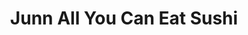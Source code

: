 ---
layout: place
title: "Junn All You Can Eat Sushi"
permalink: /arizona/tempe/junn-all-you-can-eat-sushi.html
stateAbbr: AZ
stateName: Arizona
cityName: Tempe
place_id: ChIJR8SfOekJK4cRx7JfG8l8gno
photos:
  - name: >-
      places/ChIJR8SfOekJK4cRx7JfG8l8gno/photos/AeeoHcKLBoLqFm0wye3ELvehTk9aR8U8WWFwUqw9cjfKivlBB95e27yfZhlFa4jMqkGn32TRsp9-6aUUlbknmYj3wCNYqX23r--zovjxel5IlYkQCUqazqUl8EQz9jN_8D4zU-cvNe-AanRb5VQR2vfIHuRYb8_LcaVUm4rZXvZrXlbpFv_OEDSM6t8hARy8UNe30jr291HLCQzK5hTdrNOlhKFhQPryHfGcODN99WMAhgQ9ApRC26CB4jVsVaUIWaWsWoASP9DBFtf2ItXjduayPjnuZ6aDjvdDKVBW_K-0F6ubtA
    widthPx: 1440
    heightPx: 811
    authorAttributions:
      - displayName: Junn All You Can Eat Sushi
        uri: https://maps.google.com/maps/contrib/109392286860273526073
        photoUri: >-
          https://lh3.googleusercontent.com/a-/ALV-UjUxIrkCGXX2uG3gNzbilF_gJK_sr_of5pdhH8jB5v5sr01QgH4G=s100-p-k-no-mo
    flagContentUri: >-
      https://www.google.com/local/imagery/report/?cb_client=maps_api_places.places_api&image_key=!1e10!2sAF1QipOhu1nAYdcUXMB7RrzM50vOmsUb_2BXQNa-Sdyx&hl=en-US
    googleMapsUri: >-
      https://www.google.com/maps/place//data=!3m4!1e2!3m2!1sAF1QipOhu1nAYdcUXMB7RrzM50vOmsUb_2BXQNa-Sdyx!2e10!4m2!3m1!1s0x872b09e9399fc447:0x7a827cc91b5fb2c7
  - name: >-
      places/ChIJR8SfOekJK4cRx7JfG8l8gno/photos/AeeoHcKjOUPH8t6aEoeMHLaAexPE7GIKyxIm_UKLt2KG3lKRvBI3sc19p7KHdwjiurUfG5ZX8NbtrQosCaBM2snKHCz2LP9cAF4cE-eJ4IdqUERXwyoE01061_gAcU5q8gXGzTnIEKbKrS2QJR1dA_XlsFQaNGMiR2b_nXTcU935_ghpdq3M5LuZ4nH_-UrmPOGq-3BePyeCILJ_Di3e5RuPPWRw0bKFNsn2siyMpd22S6d8yZ1fTqfol8HTtmbM38AuVGo7pCyxbUsEwOMoHQ0Vo_EYmdvA_A5pG6y1By3lwpYNKw
    widthPx: 1080
    heightPx: 1350
    authorAttributions:
      - displayName: Junn All You Can Eat Sushi
        uri: https://maps.google.com/maps/contrib/109392286860273526073
        photoUri: >-
          https://lh3.googleusercontent.com/a-/ALV-UjUxIrkCGXX2uG3gNzbilF_gJK_sr_of5pdhH8jB5v5sr01QgH4G=s100-p-k-no-mo
    flagContentUri: >-
      https://www.google.com/local/imagery/report/?cb_client=maps_api_places.places_api&image_key=!1e10!2sAF1QipNS2dfdMiDPDEx6Dxbq9jfNa0kQCyuXYcQWC20h&hl=en-US
    googleMapsUri: >-
      https://www.google.com/maps/place//data=!3m4!1e2!3m2!1sAF1QipNS2dfdMiDPDEx6Dxbq9jfNa0kQCyuXYcQWC20h!2e10!4m2!3m1!1s0x872b09e9399fc447:0x7a827cc91b5fb2c7
  - name: >-
      places/ChIJR8SfOekJK4cRx7JfG8l8gno/photos/AeeoHcLXGoJfSmCc0uX47iHjztPuvUF1eS6_n_3Ys8A2ugHDABewKB67XNQ8zbHdzV9tj5z8uoUfJdHC7LgAIIuA8ng-_oemWZpcpOJjgS9sU-BYZHlRZfMYXk4Yv4qjFyr1AIccPHGGgVrBhOBqwNA2QS9BwQ7a5AJCRvblaABb94FuVeXoCS81rONwR8J86ambRkRX5TmQ9ve_dFGScFJ0t3zQ1QJ8y_m58IODc16eE7xw6EBpd3vG5mD_gOb--tpKblZITzFJfk2dTkH0NIh540QR6IstM7lc5bjjUIMpJz4zgea-tz31jvZmx_98D4iUeScrBATOXyITcQxnb0aWzNt0RcxrfkDerSW0O3W0spRKQ-w666iYixi75R-kBdOo30H_vrZbKZkA0b1x_rdmtJSCbZsSji6c-6l_XNt7OcU
    widthPx: 2252
    heightPx: 2939
    authorAttributions:
      - displayName: Richard Nesh
        uri: https://maps.google.com/maps/contrib/108482816053783077718
        photoUri: >-
          https://lh3.googleusercontent.com/a/ACg8ocLmlyuomuLpVFXB8WDyxwzOZ-RZz8i7Fa4_lZAy5s26EvgGow=s100-p-k-no-mo
    flagContentUri: >-
      https://www.google.com/local/imagery/report/?cb_client=maps_api_places.places_api&image_key=!1e10!2sCIHM0ogKEICAgMCw0azLLA&hl=en-US
    googleMapsUri: >-
      https://www.google.com/maps/place//data=!3m4!1e2!3m2!1sCIHM0ogKEICAgMCw0azLLA!2e10!4m2!3m1!1s0x872b09e9399fc447:0x7a827cc91b5fb2c7
  - name: >-
      places/ChIJR8SfOekJK4cRx7JfG8l8gno/photos/AeeoHcIHhjrfIBExVrMZDuuR9mvdODU--h_f2cE4Y6CBGMisXaAU-eDJ7MI3GkMucL4xpmMlcl-KAK08k2F1PiAugK66AMfgWil-EtB1dxCtBfSr95N79-hb9_70xoXE39f-44mj2o4Iyo7w24twL9xRgOLcrgJfeYfGaAU5TZSBBnlNp2ViakelQu3eawZt2tIT88pPIRY79NPeIRKc1mBGuWVS9BniaVAvUTVUv3wUf7JS8tF8YbJUaYBB7NI3Bx1XoVvyask61z3pad691526PS_kNcTDxrsh7UgozwnmNI0zUvIbo9Aprz1vkK3Lv_xeoFSb-DXMkHeKnnqkVmBMISvydmh1Xsl17iBSsGJ1jfE61huFqN7PaBeY3PGvJy4DZ2IqffcAefc23NKhrh7glTbGV5m_9uUIYESu4Jf7GJvIAKGm
    widthPx: 4032
    heightPx: 3024
    authorAttributions:
      - displayName: Super Aba
        uri: https://maps.google.com/maps/contrib/109088206686261975509
        photoUri: >-
          https://lh3.googleusercontent.com/a-/ALV-UjUflo_797ImkYrEGBADV9nqkWD8OR0mf7GBoFYu2ID_beqCQ3NGrw=s100-p-k-no-mo
    flagContentUri: >-
      https://www.google.com/local/imagery/report/?cb_client=maps_api_places.places_api&image_key=!1e10!2sCIHM0ogKEICAgICv98eq0wE&hl=en-US
    googleMapsUri: >-
      https://www.google.com/maps/place//data=!3m4!1e2!3m2!1sCIHM0ogKEICAgICv98eq0wE!2e10!4m2!3m1!1s0x872b09e9399fc447:0x7a827cc91b5fb2c7
  - name: >-
      places/ChIJR8SfOekJK4cRx7JfG8l8gno/photos/AeeoHcKPbWxiVq3f7U7-r19PHFhdgbzNi9XXOujhho0HrkmrjnDLt-Uj13PAUSCg4UCh7fR5JGr8kelvhHldd5oLJ_PklBlEPGUDaoVMnz9Bcpsw4LU_LsNDVJFMFycvLOcLD2HU83tgsgepaV9p6AfK3rradHA3oFfcVy5Cd03OOnR4x4zh3VvOSGVA3jiLJ0zdW0qMX52gcHpfS9T3gENpQYekJOtK0QNvMj6IIUQ-bfLjroJ_3kexZH6A-A1uGuu9T8ikB4V5TCWJVYpoVGlS9uY39aMXK2Nji5oEYHuOY4u6LlKPCvikgFmip8IITG5TgLd1x9ykX6SMeoOJfEeRmCm6U_EFf-ADznnV4O5cLgFVv7EsOX4Vwg0pY2QYVU6hPxCpGIAqJ6CnAIZ0_zJMiEsMo0ahhxMdSXiZZWbrMRCbEXo
    widthPx: 3024
    heightPx: 4032
    authorAttributions:
      - displayName: Josh W
        uri: https://maps.google.com/maps/contrib/111501992935384678776
        photoUri: >-
          https://lh3.googleusercontent.com/a/ACg8ocISVrKP4XHIB3ED07110TMAnlcBTS_nVq92uXm3HimxQHTyNQ=s100-p-k-no-mo
    flagContentUri: >-
      https://www.google.com/local/imagery/report/?cb_client=maps_api_places.places_api&image_key=!1e10!2sCIHM0ogKEICAgMCI-_PHlAE&hl=en-US
    googleMapsUri: >-
      https://www.google.com/maps/place//data=!3m4!1e2!3m2!1sCIHM0ogKEICAgMCI-_PHlAE!2e10!4m2!3m1!1s0x872b09e9399fc447:0x7a827cc91b5fb2c7
  - name: >-
      places/ChIJR8SfOekJK4cRx7JfG8l8gno/photos/AeeoHcKjHAmJ57vIbzHSZ50udtJBxQM3tua1KnziEBYrCbGrEOZ53kvZye6JbaVbLELEDOgxGnUgmEOCPXkyk4MbRQcpe3dveB-hoJ5U95LdAugRqMgcPK7JlcUs9YLUy5ElezG2yB-aCaTadatfBBWNsJbIwLlA5OvtrXXGdy8-7AR66VrBGVNJL3B9JxzOLjXJRSQ2OJtemPAxXWCNRdAdVJh-bLcpQXACBYQU17t4uM-TTnBgBx3XEdAgB0H03Nt6cvFp3N3rACkJReRAf76v_3-v-VNIQLnOzEuTvS_6eLB_U3gX4F70pU7aUsKB94aHjsYaRh7VI25JEDEU5m3VGnCUVQ6E9Y_YMreXTAqBf_2QjGlASnSvB2iL-ukpiUfDRt3UbTTnBYEFcO5QUixJVi4SI5MPI1qMaZaQPKOq_pVZcEYS
    widthPx: 3472
    heightPx: 3472
    authorAttributions:
      - displayName: Rhoady Howe
        uri: https://maps.google.com/maps/contrib/109654242056272377025
        photoUri: >-
          https://lh3.googleusercontent.com/a-/ALV-UjWx2XhB_XD-TPgfMDDl4XH_9sdAkPhrFjMAEYDAu2eBozeGabYs=s100-p-k-no-mo
    flagContentUri: >-
      https://www.google.com/local/imagery/report/?cb_client=maps_api_places.places_api&image_key=!1e10!2sCIHM0ogKEICAgICL86fnnQE&hl=en-US
    googleMapsUri: >-
      https://www.google.com/maps/place//data=!3m4!1e2!3m2!1sCIHM0ogKEICAgICL86fnnQE!2e10!4m2!3m1!1s0x872b09e9399fc447:0x7a827cc91b5fb2c7
  - name: >-
      places/ChIJR8SfOekJK4cRx7JfG8l8gno/photos/AeeoHcI0M6MD6Uzemdve5qUIu-g3EcfSNMZV6Wxgzh1mqPXf1OJtbWvPJrlqxJUfmMhFsOCdaE38yeyD1Ob-iQSx9T7Vc9zFhyXvWldkOJR5QQ_hC1K5yMs_Z8B5h_GHh0qMZoqrAqCLZRC3dTsHn0wdsL6GENWNwztWS_sfSTeVopTKmzOn2D6yKB4sqhvNj6BW_sZEFpc7sKCzTCIOmDWrMH8lnFB9litk6IB36qelE7Ws1g-feeiURQPMV0Kp7sQCgLlmfz8MBWsq5T9BUXiOjxkGmt11PZ1h5QgjZAOg_1OMnvSlea3XDkubC4tPOmpzyKMrdEXh_XrZ9Sp9rLLyQe6oGSWUSnop1k_ZDr97y0aKdC9fvfl6sT-qyTTRF-_97CnYt7AwcVssU1vWHwGxnPDMCTj5OE8Qa4BhIOBnEk6FdnlB
    widthPx: 4000
    heightPx: 3000
    authorAttributions:
      - displayName: tim stinson
        uri: https://maps.google.com/maps/contrib/109106128105734274202
        photoUri: >-
          https://lh3.googleusercontent.com/a-/ALV-UjUFZGa7cEVuHPkRO2_K7kHZrxf9fIwYJmNujK4j9YltDw42Flg=s100-p-k-no-mo
    flagContentUri: >-
      https://www.google.com/local/imagery/report/?cb_client=maps_api_places.places_api&image_key=!1e10!2sCIHM0ogKEICAgMCgmoCJwwE&hl=en-US
    googleMapsUri: >-
      https://www.google.com/maps/place//data=!3m4!1e2!3m2!1sCIHM0ogKEICAgMCgmoCJwwE!2e10!4m2!3m1!1s0x872b09e9399fc447:0x7a827cc91b5fb2c7
  - name: >-
      places/ChIJR8SfOekJK4cRx7JfG8l8gno/photos/AeeoHcK77fgnOrbi5DCl0y8efLCwYbuRNQu9Z7nkOd8fus7DI76voHfj2iRmcWYkoHUVBN24RmK_rcT7OyuSjxVECR4V5FUkcT4Jf_nGv0HTnWESbWlpKazcu_773CEt7YLrj3eq0Y7Fo_NSdrcCyNwr9ekUvAVVP5JFVGZG6oVGOsMJKOq86btK-twVVEEKB43hlqohEc2i0eApqW8pcL9n_M3QMPeDj6NINgzMMsOKVr6dnbhhthDZVltZcTkL8SEu2zd7x2K3ALo5YECnX2d4otgsqH3bcqLpxp5eUswr1Jn8_Q
    widthPx: 1920
    heightPx: 1280
    authorAttributions:
      - displayName: Junn All You Can Eat Sushi
        uri: https://maps.google.com/maps/contrib/109392286860273526073
        photoUri: >-
          https://lh3.googleusercontent.com/a-/ALV-UjUxIrkCGXX2uG3gNzbilF_gJK_sr_of5pdhH8jB5v5sr01QgH4G=s100-p-k-no-mo
    flagContentUri: >-
      https://www.google.com/local/imagery/report/?cb_client=maps_api_places.places_api&image_key=!1e10!2sAF1QipMmCriHlKffftRk8hJXz9ibIw2l9l6MzLXnBDxr&hl=en-US
    googleMapsUri: >-
      https://www.google.com/maps/place//data=!3m4!1e2!3m2!1sAF1QipMmCriHlKffftRk8hJXz9ibIw2l9l6MzLXnBDxr!2e10!4m2!3m1!1s0x872b09e9399fc447:0x7a827cc91b5fb2c7
  - name: >-
      places/ChIJR8SfOekJK4cRx7JfG8l8gno/photos/AeeoHcLysGnVrEF1oMVjSSJgzRL9j30_25vO1aAreFV5Xur4jd_lu6qbBlHlFubDMUDbS8I7lwsjOTNCiliFxfsr6365sp5I3X7fckO1O2rnZEfl3FXgsvVUTfrN7QZv6GN4dhUDbpp41awddLfIC_k6hINSxL8DnRBkjAmzpPzLvAwZ6NMonJcG1XxjdyMtYXyuHyy3KgVAt851iRxzP1mmyDeH_q_-G9u3iOzyf2U6lNCmDTMeNmzUF3615CXoiiEdv0gfSMsZhSOGV0orgE6C1MojvEyg75i7LSWz4m5d1IwOEw
    widthPx: 1536
    heightPx: 2048
    authorAttributions:
      - displayName: Junn All You Can Eat Sushi
        uri: https://maps.google.com/maps/contrib/109392286860273526073
        photoUri: >-
          https://lh3.googleusercontent.com/a-/ALV-UjUxIrkCGXX2uG3gNzbilF_gJK_sr_of5pdhH8jB5v5sr01QgH4G=s100-p-k-no-mo
    flagContentUri: >-
      https://www.google.com/local/imagery/report/?cb_client=maps_api_places.places_api&image_key=!1e10!2sAF1QipN_jNRyMEUXD3nmps7l0ij_xtGrYRwQJ0pP2AlC&hl=en-US
    googleMapsUri: >-
      https://www.google.com/maps/place//data=!3m4!1e2!3m2!1sAF1QipN_jNRyMEUXD3nmps7l0ij_xtGrYRwQJ0pP2AlC!2e10!4m2!3m1!1s0x872b09e9399fc447:0x7a827cc91b5fb2c7
  - name: >-
      places/ChIJR8SfOekJK4cRx7JfG8l8gno/photos/AeeoHcLQIiHuGBZw-iwxAhj4v_9fEyeUIoObA0w8izrPmCZl8DW8XuPwVBa7Mwm7tRoCgX6JEU4o8qH7yMAUSz1A7dtbaUhn70dhibyw-jMgT8sdBkjmaL1BwkPvAXZHhb1zyLy3yKIm0y422Y1IMgs63T-oGj30xC4Zv7w2E6arJPxeHeukgHuDdObi40Jte79XHVK-6OMJrk0UVH8MiWhG9xwbsBpSGA_JaxJO_15foTzhGwZrakFBiyJVQzJplqVrkFCTlh4mLR3daUBV25Qo_-sHpyikmZ0kp2MFcenChxJ5pQ
    widthPx: 4800
    heightPx: 3200
    authorAttributions:
      - displayName: Junn All You Can Eat Sushi
        uri: https://maps.google.com/maps/contrib/109392286860273526073
        photoUri: >-
          https://lh3.googleusercontent.com/a-/ALV-UjUxIrkCGXX2uG3gNzbilF_gJK_sr_of5pdhH8jB5v5sr01QgH4G=s100-p-k-no-mo
    flagContentUri: >-
      https://www.google.com/local/imagery/report/?cb_client=maps_api_places.places_api&image_key=!1e10!2sAF1QipMyoOJxL1tQiE2A3Il5TpQ4UEQvyBAPFvOFScwp&hl=en-US
    googleMapsUri: >-
      https://www.google.com/maps/place//data=!3m4!1e2!3m2!1sAF1QipMyoOJxL1tQiE2A3Il5TpQ4UEQvyBAPFvOFScwp!2e10!4m2!3m1!1s0x872b09e9399fc447:0x7a827cc91b5fb2c7
address: '1320 E Broadway Rd # 101, Tempe, AZ 85282, USA'
street: '1320 E Broadway Rd # 101'
city: Tempe
state: AZ
zip: '85282'
country: USA
neighborhood: null
latitude: '33.408314'
longitude: '-111.917235'
accessibility_options:
  wheelchairAccessibleParking: true
  wheelchairAccessibleEntrance: true
  wheelchairAccessibleRestroom: true
  wheelchairAccessibleSeating: true
business_status: OPERATIONAL
name: Junn All You Can Eat Sushi
google_maps_links:
  directionsUri: >-
    https://www.google.com/maps/dir//''/data=!4m7!4m6!1m1!4e2!1m2!1m1!1s0x872b09e9399fc447:0x7a827cc91b5fb2c7!3e0
  placeUri: https://maps.google.com/?cid=8827755422789120711
  writeAReviewUri: >-
    https://www.google.com/maps/place//data=!4m3!3m2!1s0x872b09e9399fc447:0x7a827cc91b5fb2c7!12e1
  reviewsUri: >-
    https://www.google.com/maps/place//data=!4m4!3m3!1s0x872b09e9399fc447:0x7a827cc91b5fb2c7!9m1!1b1
  photosUri: >-
    https://www.google.com/maps/place//data=!4m3!3m2!1s0x872b09e9399fc447:0x7a827cc91b5fb2c7!10e5
primary_type: Sushi Restaurant
opening_hours:
  regular: null
  current: null
secondary_opening_hours:
  regular:
    weekdayDescriptions: null
    type: null
  current:
    weekdayDescriptions: null
    type: null
phone: (480) 659-6114
price_level: PRICE_LEVEL_MODERATE
price_range: $20 &ndash; $30
rating: '4.4'
rating_count: 1977
website: >-
  https://www.junnsushi.com/?utm_source=local&utm_medium=organic&utm_campaign=gmb
description: null
reviews: null
parking_options: null
payment_options: null
allow_dogs: null
curbside_pickup: null
delivery: null
dine_in: null
good_for_children: null
good_for_groups: null
good_for_sports: null
live_music: null
menu_for_children: null
outdoor_seating: null
reservable: null
restroom: null
serves_beer: null
serves_breakfast: null
serves_brunch: null
serves_cocktails: null
serves_coffee: null
serves_dinner: null
serves_dessert: null
serves_lunch: null
serves_vegetarian_food: null
serves_wine: null
takeout: null

---